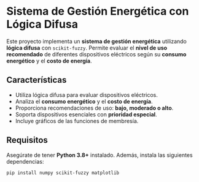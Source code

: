 # Sistema de Gestión Energética con Lógica Difusa

Este proyecto implementa un **sistema de gestión energética** utilizando **lógica difusa** con `scikit-fuzzy`. Permite evaluar el **nivel de uso recomendado** de diferentes dispositivos eléctricos según su **consumo energético** y el **costo de energía**.

## Características
- Utiliza lógica difusa para evaluar dispositivos eléctricos.
- Analiza el **consumo energético** y el **costo de energía**.
- Proporciona recomendaciones de uso: **bajo, moderado o alto**.
- Soporta dispositivos esenciales con **prioridad especial**.
- Incluye gráficos de las funciones de membresía.

## Requisitos
Asegúrate de tener **Python 3.8+** instalado. Además, instala las siguientes dependencias:

```bash
pip install numpy scikit-fuzzy matplotlib
